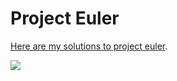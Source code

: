 # Project Euler

[Here are my solutions to project euler](http://giodamelio.github.io/projectEuler).

![](http://projecteuler.net/profile/giodamelio.png)


